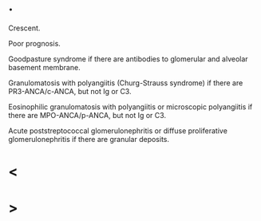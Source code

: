 # .

Crescent.

Poor prognosis.

Goodpasture syndrome if there are antibodies to glomerular and alveolar basement membrane.

Granulomatosis with polyangiitis (Churg-Strauss syndrome) if there are PR3-ANCA/c-ANCA, but not Ig or C3.

Eosinophilic granulomatosis with polyangiitis or microscopic polyangiitis if there are MPO-ANCA/p-ANCA, but not Ig or C3.

Acute poststreptococcal glomerulonephritis or diffuse proliferative glomerulonephritis if there are granular deposits.

# <

# >

